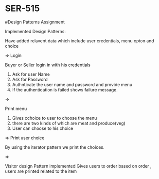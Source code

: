 # SER-515

#Design Patterns Assignment

Implemented Design Patterns:


Have added relavent data which include user credentials, menu opton and choice

=>
 Login 

  Buyer or Seller login in with his credentials
1. Ask for user Name
2. Ask for Password
3. Authnticate the user name and password and provide menu
4. If the authentication is failed shows failure message.

=>

 Print menu
1. Gives cchoice to user to choose the menu 
2. there are two kinds of which are meat and produce(veg)
3. User can choose to his choice 

=>
Print user choice 

By using the iterator pattern we print the choices.


=>

Visitor design Pattern implemented
Gives users to order
based on order , users are printed related to the item




 